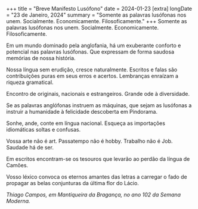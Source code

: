 +++
title = "Breve Manifesto Lusófono"
date = 2024-01-23
[extra]
longDate = "23 de Janeiro, 2024"
summary = "Somente as palavras lusófonas nos unem. Socialmente. Economicamente. Filosoficamente."
+++
Somente as palavras lusófonas nos unem. Socialmente. Economicamente. Filosoficamente.

Em um mundo dominado pela anglofania, há um exuberante conforto e potencial nas palavras lusófonas. Que expressam de forma saudosa memórias de nossa história.

Nossa língua sem erudição, cresce naturalmente. Escritos e falas são contribuições puras em seus erros e acertos. Lembranças enraízam a riqueza gramatical.

Encontro de originais, nacionais e estrangeiros. Grande ode à diversidade.

Se as palavras anglófonas instruem as máquinas, que sejam as lusófonas a instruir a humanidade à felicidade descoberta em Pindorama. 

Sonhe, ande, conte em língua nacional. Esqueça as importações idiomáticas soltas e confusas. 

Vossa arte não é art. Passatempo não é hobby. Trabalho não é Job. Saudade há de ser.   

Em escritos encontram-se os tesouros que levarão ao perdão da língua de Camões.

Vosso léxico convoca os eternos amantes das letras a carregar o fado de propagar as belas conjunturas da última flor do Lácio. 

_Thiago Campos, em Mantiqueira da Bragança, no ano 102 da Semana Moderna._
